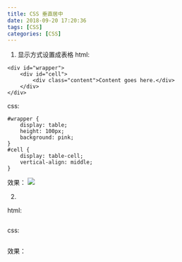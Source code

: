 ```yaml
---
title: CSS 垂直居中
date: 2018-09-20 17:20:36
tags: [CSS]
categories: [CSS]
---
```


1. 显示方式设置成表格
html:
```
<div id="wrapper">
    <div id="cell">
        <div class="content">Content goes here.</div>
    </div>
</div>
```
css:
```
#wrapper {
    display: table;
    height: 100px;
    background: pink;
}
#cell {
    display: table-cell;
    vertical-align: middle;
}
```
效果：
![](https://capping.github.io/images/css/css-vertical-center-01.jpg)

2. 
html:
```
```
css:
```
```
效果：
```
```
